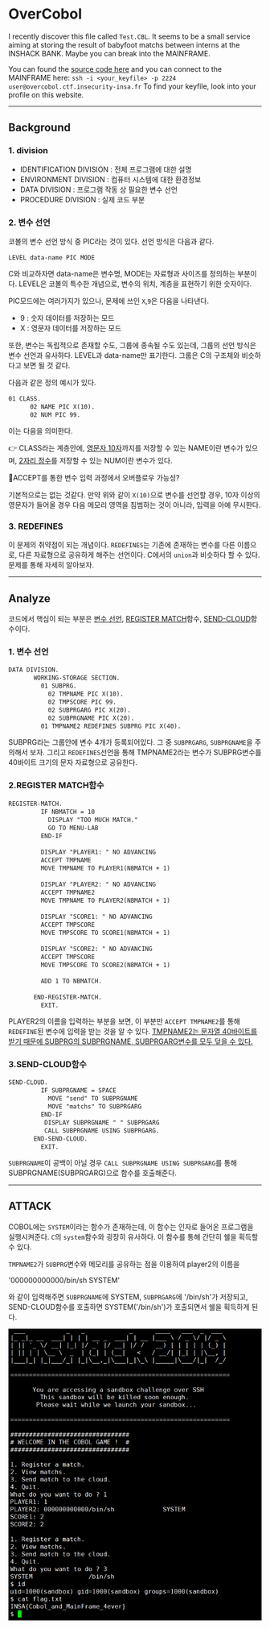 # OverCobol

I recently discover this file called `Test.CBL`. It seems to be a small service aiming at storing the result of babyfoot matchs between interns at the INSHACK BANK. Maybe you can break into the MAINFRAME.

You can found the [source code here](https://static.ctf.insecurity-insa.fr/a646237a9e68c8f1e1016d9e6376c2cc49745288.tar.gz) and you can connect to the MAINFRAME here: `ssh -i <your_keyfile> -p 2224 user@overcobol.ctf.insecurity-insa.fr`
To find your keyfile, look into your profile on this website.

---

## Background

### 1. division

- IDENTIFICATION DIVISION : 전체 프로그램에 대한 설명
- ENVIRONMENT DIVISION : 컴퓨터 시스템에 대한 환경정보
- DATA DIVISION : 프로그램 작동 상 필요한 변수 선언
- PROCEDURE DIVISION : 실제 코드 부분

### 2. 변수 선언

코볼의 변수 선언 방식 중 PIC라는 것이 있다. 선언 방식은 다음과 같다.

```cobol
LEVEL data-name PIC MODE
```

C와 비교하자면 data-name은 변수명, MODE는 자료형과 사이즈를 정의하는 부분이다. LEVEL은 코볼의 특수한 개념으로, 변수의 위치, 계층을 표현하기 위한 숫자이다.



PIC모드에는 여러가지가 있으나, 문제에 쓰인  `X`,`9`은 다음을 나타낸다.

- 9 : 숫자 데이터를 저장하는 모드
- X : 영문자 데이터를 저장하는 모드



또한, 변수는 독립적으로 존재할 수도, 그룹에 종속될 수도 있는데, 그룹의 선언 방식은 변수 선언과 유사하다.  LEVEL과 data-name만 표기한다. 그룹은 C의 구조체와 비슷하다고 보면 될 것 같다.



다음과 같은 정의 예시가 있다.

```cobol
01 CLASS.
      02 NAME PIC X(10).
      02 NUM PIC 99.
```

이는 다음을 의미한다.

👉 CLASS라는 계층안에, <u>영문자 10자</u>까지를 저장할 수 있는 NAME이란 변수가 있으며, <u>2자리 정수</u>를 저장할 수 있는 NUM이란 변수가 있다.



:pencil:ACCEPT를 통한 변수 입력 과정에서 오버플로우 가능성?

기본적으로는 없는 것같다. 만약 위와 같이 `X(10)`으로 변수를 선언할 경우, 10자 이상의 영문자가 들어올 경우 다음 메모리 영역을 침범하는 것이 아니라, 입력을 아예 무시한다. 



### 3. REDEFINES

이 문제의 취약점이 되는 개념이다. `REDEFINES`는 기존에 존재하는 변수를 다른 이름으로, 다른 자료형으로 공유하게 해주는 선언이다. C에서의 `union`과 비슷하다 할 수 있다. 문제를 통해 자세히 알아보자.

---

## Analyze

코드에서 핵심이 되는 부분은 <u>변수 선언</u>, <u>REGISTER MATCH</u>함수, <u>SEND-CLOUD</u>함수이다.

### 1. 변수 선언

```cobol
DATA DIVISION.
       WORKING-STORAGE SECTION.
         01 SUBPRG.
           02 TMPNAME PIC X(10).
           02 TMPSCORE PIC 99.
           02 SUBPRGARG PIC X(20).
           02 SUBPRGNAME PIC X(20).
         01 TMPNAME2 REDEFINES SUBPRG PIC X(40).
```

SUBPRG라는 그룹안에 변수 4개가 등록되어있다. 그 중 `SUBPRGARG`, `SUBPRGNAME`을 주의해서 보자. 그리고 `REDEFINES`선언을 통해 TMPNAME2라는 변수가 SUBPRG변수를 40바이트 크기의 문자 자료형으로 공유한다.



### 2.REGISTER MATCH함수

```cobol
REGISTER-MATCH.
         IF NBMATCH = 10
           DISPLAY "TOO MUCH MATCH."
           GO TO MENU-LAB
         END-IF

         DISPLAY "PLAYER1: " NO ADVANCING
         ACCEPT TMPNAME
         MOVE TMPNAME TO PLAYER1(NBMATCH + 1)

         DISPLAY "PLAYER2: " NO ADVANCING
         ACCEPT TMPNAME2
         MOVE TMPNAME TO PLAYER2(NBMATCH + 1)

         DISPLAY "SCORE1: " NO ADVANCING
         ACCEPT TMPSCORE
         MOVE TMPSCORE TO SCORE1(NBMATCH + 1)

         DISPLAY "SCORE2: " NO ADVANCING
         ACCEPT TMPSCORE
         MOVE TMPSCORE TO SCORE2(NBMATCH + 1)
         
         ADD 1 TO NBMATCH.

       END-REGISTER-MATCH.
         EXIT.
```

PLAYER2의 이름을 입력하는 부분을 보면, 이 부분만 `ACCEPT TMPNAME2`를 통해 `REDEFINE`된 변수에 입력을 받는 것을 알 수 있다. <u>TMPNAME2는 문자열 40바이트를 받기 때문에 SUBPRG의 SUBPRGNAME, SUBPRGARG변수를 모두 덮을 수 있다.</u>



### 3.SEND-CLOUD함수

```cobol
SEND-CLOUD.
         IF SUBPRGNAME = SPACE
           MOVE "send" TO SUBPRGNAME
           MOVE "matchs" TO SUBPRGARG
         END-IF
          DISPLAY SUBPRGNAME " " SUBPRGARG
          CALL SUBPRGNAME USING SUBPRGARG.
       END-SEND-CLOUD.
         EXIT.
```

`SUBPRGNAME`이 공백이 아닐 경우 `CALL SUBPRGNAME USING SUBPRGARG`를 통해 SUBPRGNAME(SUBPRGARG)으로 함수를 호출해준다.

---

## ATTACK

COBOL에는 `SYSTEM`이라는 함수가 존재하는데, 이 함수는 인자로 들어온 프로그램을 실행시켜준다. `C`의 `system`함수와 굉장히 유사하다. 이 함수를 통해 간단히 쉘을 획득할 수 있다.

`TMPNAME2`가 `SUBPRG`변수와 메모리를 공유하는 점을 이용하여 player2의 이름을 

'000000000000/bin/sh             SYSTEM'

와 같이 입력해주면 `SUBPRGNAME`에 SYSTEM, `SUBPRGARG`에 '/bin/sh'가 저장되고, SEND-CLOUD함수를 호출하면 SYSTEM('/bin/sh')가 호출되면서 쉘을 획득하게 된다.

![ex](ex.png)